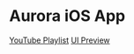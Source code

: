 # Aurora iOS App

[YouTube Playlist](https://www.youtube.com/playlist?list=PLYSxLlUA2IkEUZjlxfk-ecd6kD9vJjs2b)
[UI Preview](https://www.behance.net/gallery/122200913/Aurora-Music-app)
